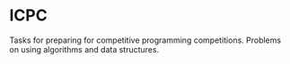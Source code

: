 # ICPC
Tasks for preparing for competitive programming competitions. Problems on using algorithms and data structures.
